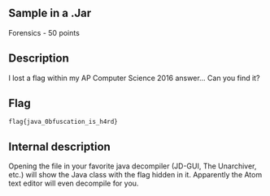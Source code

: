 ## Sample in a .Jar
Forensics - 50 points

Description
------------
I lost a flag within my AP Computer Science 2016 answer... Can you find it?

Flag
------------

`flag{java_0bfuscation_is_h4rd}`


Internal description
------------
Opening the file in your favorite java decompiler (JD-GUI, The Unarchiver, etc.) will show the Java class with the flag hidden in it.  Apparently the Atom text editor will even decompile for you.

